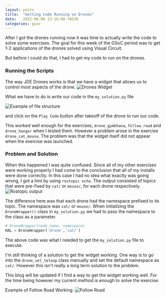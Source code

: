 ```yaml
---
layout: posts
title:  "Getting Code Running on Drones"
date:   2022-06-06 13:16:00 +0530
categories: gsoc
---
```


After I got the drones running now it was time to actually write the code to solve some exercises. The goal for this week of the GSoC
period was to get 1-2 applications of the drones solved using Visual Circuit.

But before I could do that, I had to get my code to run on the drones.

### Running the Scripts

The way JDE Drones works is that we have a widget that allows us to control most aspects of the drone. ![Drones Widget](/gsoc2022-Toshan_Luktuke/assets/drones-widget.png)

What we have to do is write our code in the `my_solution.py` file 

![Example of file structure](/gsoc2022-Toshan_Luktuke/assets/my_solution_file.png)

and click on the `Play Code` button after takeoff of the drone to run our code.

This worked well enough for the exercises, `drone_gymkhana`, `follow_road` and `drone_hangar` when I tested them. However a problem arose in the exercise `drone_cat_mouse`. The problem was that the widget itself did not appear when the exercise was launched.

### Problem and Solution

When this happened I was quite confused. Since all of my other exercises were working properly I had come to the conclusion that all of my installs were done correctly. In this case I had no idea what exactly was going wrong, I got a hint by using `rostopic echo`. The output consisted of topics that were pre-fixed by `cat/` or `mouse/`, for each drone respectively. ![Rostopic output](/gsoc2022-Toshan_Luktuke/assets/cat_mouse_rostopic_list.png)

The difference here was that each drone had the namespace prefixed to its topic. The namespace was `cat/` or `mouse/`. When initializing the `DroneWrapper()` class in `my_solution.py` we had to pass the namespace to the class as a parameter.

```python
# DroneWrapper(node_name, namespace)
HAL = DroneWrapper('drone','cat/') 
```
The above code was what I needed to get the `my_solution.py` file to execute. 

I'm still thinking of a solution to get the widget working. One way is to go into the `drone_vel_teleop` class manually and set the default namespace as `cat/`. However this isn't really a long term solution to the problem.

This blog will be updated if I find a way to get the widget working well. For the time being however my current method is enough to solve the exercise.

Example of Follow Road Working:
![Follow Road](/gsoc2022-Toshan_Luktuke/assets/follow_road.png)
